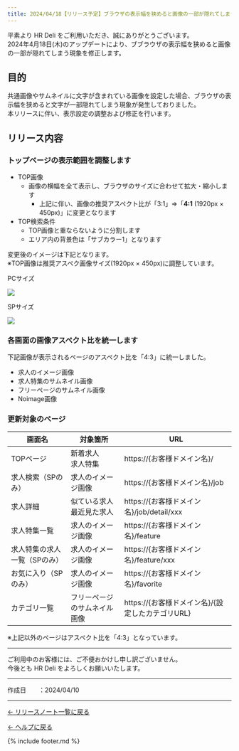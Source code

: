 ```yaml
---
title: 2024/04/18【リリース予定】ブラウザの表示幅を狭めると画像の一部が隠れてしまう現象を修正しました
---
```


平素より HR Deli をご利用いただき、誠にありがとうございます。<br>
2024年4月18日(木)のアップデートにより、ブブラウザの表示幅を狭めると画像の一部が隠れてしまう現象を修正します。

## 目的
共通画像やサムネイルに文字が含まれている画像を設定した場合、ブラウザの表示幅を狭めると文字が一部隠れてしまう現象が発生しておりました。<br>
本リリースに伴い、表示設定の調整および修正を行います。

## リリース内容
### トップページの表示範囲を調整します
* TOP画像
    * 画像の横幅を全て表示し、ブラウザのサイズに合わせて拡大・縮小します
        * 上記に伴い、画像の推奨アスペクト比が「3:1」⇒「<b>4:1</b> (1920px × 450px)」に変更となります
* TOP検索条件
    * TOP画像と重ならないように分割します
    * エリア内の背景色は「サブカラー1」となります

変更後のイメージは下記となります。<br>
※TOP画像は推奨アスペク画像サイズ(1920px × 450px)に調整しています。

<div class="flex-container">
    <div class="flex-item_50">
        <p>PCサイズ</p>
        <img src="https://e2info.github.io/hrdeli-docs/release-notes/images/20240418_top_pc.png">
    </div>
    <div class="flex-item_50">
        <p>SPサイズ</p>
        <img src="https://e2info.github.io/hrdeli-docs/release-notes/images/20240418_top_sp.png">
    </div>
</div>

### 各画面の画像アスペクト比を統一します
下記画像が表示されるページのアスペクト比を「4:3」に統一しました。

* 求人のイメージ画像
* 求人特集のサムネイル画像
* フリーページのサムネイル画像
* Noimage画像

### 更新対象のページ

画面名 | 対象箇所 | URL |  
------------- | ------------- | ------------- |  
TOPページ | 新着求人<br>求人特集 | https://{お客様ドメイン名}/
求人検索（SPのみ） | 求人のイメージ画像 | https://{お客様ドメイン名}/job
求人詳細 | 似ている求人<br>最近見た求人 | https://{お客様ドメイン名}/job/detail/xxx
求人特集一覧 | 求人のイメージ画像 | https://{お客様ドメイン名}/feature
求人特集の求人一覧（SPのみ） | 求人のイメージ画像 | https://{お客様ドメイン名}/feature/xxx
お気に入り（SPのみ） | 求人のイメージ画像 | https://{お客様ドメイン名}/favorite
カテゴリ一覧 | フリーページのサムネイル画像 | https://{お客様ドメイン名}/{設定したカテゴリURL}

※上記以外のページはアスペクト比を「4:3」となっています。


-----------------

<p>ご利用中のお客様には、ご不便おかけし申し訳ございません。<br>
今後とも HR Deli をよろしくお願いいたします。</p>

-------------

<p>作成日　　：2024/04/10</p>
<!--<p>作成日　　：2024/04/18</p>-->

-------------

[← リリースノート一覧に戻る](https://e2info.github.io/hrdeli-docs/release-notes/archive)<br>

[← ヘルプに戻る](https://e2info.github.io/hrdeli-docs/)<br>

{% include footer.md %}